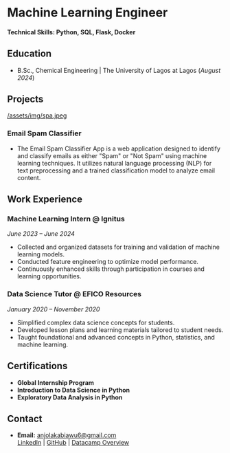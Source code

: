 # Machine Learning Engineer

#### Technical Skills: Python, SQL, Flask, Docker

## Education	        		
- B.Sc., Chemical Engineering | The University of Lagos at Lagos (_August 2024_)

## Projects
[/assets/img/spa.jpeg](https://email-spam-classifier-kmja.onrender.com)
### **Email Spam Classifier**  
- The Email Spam Classifier App is a web application designed to identify and classify emails as either "Spam" or "Not Spam" using machine learning techniques. It utilizes natural language processing (NLP) for text preprocessing and a trained classification model to analyze email content.  

## **Work Experience**
### **Machine Learning Intern @ Ignitus**  
*June 2023 – June 2024*  
- Collected and organized datasets for training and validation of machine learning models.  
- Conducted feature engineering to optimize model performance.  
- Continuously enhanced skills through participation in courses and learning opportunities.  

### **Data Science Tutor @ EFICO Resources**  
*January 2020 – November 2020*  
- Simplified complex data science concepts for students.  
- Developed lesson plans and learning materials tailored to student needs.  
- Taught foundational and advanced concepts in Python, statistics, and machine learning.

## **Certifications**
- **Global Internship Program**  
- **Introduction to Data Science in Python**  
- **Exploratory Data Analysis in Python**


## **Contact**
- **Email:** anjolakabiawu6@gmail.com  
  [LinkedIn](https://www.linkedin.com/in/anjolaiya-kabiawu-778ab2172)  |  [GitHub](https://github.com/anjolakabiawu)  |  [Datacamp Overview](https://app.datacamp.com/workspace/overview)
